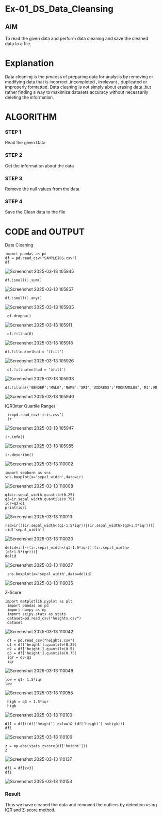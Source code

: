 # Ex-01_DS_Data_Cleansing


## AIM
To read the given data and perform data cleaning and save the cleaned data to a file. 

# Explanation
Data cleaning is the process of preparing data for analysis by removing or modifying data that is incorrect ,incompleted , irrelevant , duplicated or improperly formatted. 
Data cleaning is not simply about erasing data ,but rather finding a way to maximize datasets accuracy without necessarily deleting the information. 

# ALGORITHM
### STEP 1
Read the given Data
### STEP 2
Get the information about the data
### STEP 3
Remove the null values from the data
### STEP 4
Save the Clean data to the file

# CODE and OUTPUT

Data Cleaning
```
import pandas as pd
df = pd.read_csv("SAMPLEIDS.csv")
df
```
![Screenshot 2025-03-13 105845](https://github.com/user-attachments/assets/c33c2825-1a60-47ea-95b2-3f08fbb91ad5)
```
df.isnull().sum()

```
![Screenshot 2025-03-13 105857](https://github.com/user-attachments/assets/7cc4675f-ed41-47a8-a177-0dfcf8325b08)

```
df.isnull().any()
```
![Screenshot 2025-03-13 105905](https://github.com/user-attachments/assets/f4a92d1e-3f64-4b0a-829c-44bd54a28624)

```
 df.dropna()
```
![Screenshot 2025-03-13 105911](https://github.com/user-attachments/assets/9ebd71ad-9b78-4ff1-8f91-4de506af3b15)

```
 df.fillna(0)
```
![Screenshot 2025-03-13 105918](https://github.com/user-attachments/assets/4a336d0f-9473-43e9-8256-55fbe99e5010)

```
df.fillna(method = 'ffill')
```

![Screenshot 2025-03-13 105926](https://github.com/user-attachments/assets/53383dce-42dd-4f1b-baea-0791441f9f86)

```
 df.fillna(method = 'bfill')
```
![Screenshot 2025-03-13 105933](https://github.com/user-attachments/assets/e2dae73f-d5a1-4226-b7cb-c660a14a2926)

```
df.fillna({'GENDER':'MALE','NAME':'SRI','ADDRESS':'POONAMALEE','M1':98,'M2':87,'M3':76,'M4':92,'TOTAL':305,'AVG':89.999999})
```
![Screenshot 2025-03-13 105940](https://github.com/user-attachments/assets/0c3cd08b-3e00-4c45-b7ff-78d9df00593b)



 IQR(Inter Quartile Range)
 

```
 ir=pd.read_csv('iris.csv')
 ir
```
![Screenshot 2025-03-13 105947](https://github.com/user-attachments/assets/8639af01-0f3a-4ee4-b2ca-bf1c5df6e14c)

```
ir.info()
```
![Screenshot 2025-03-13 105955](https://github.com/user-attachments/assets/63727d51-40b4-4364-8f61-a71dc981ed00)

```
ir.describe()
```
![Screenshot 2025-03-13 110002](https://github.com/user-attachments/assets/6e562f5a-5ec3-4954-a5ef-5b512a40311d)

```
import seaborn as sns
sns.boxplot(x='sepal_width',data=ir)
```
![Screenshot 2025-03-13 110008](https://github.com/user-attachments/assets/9e80435a-f72b-4738-952b-2e590f271d9e)

```
q1=ir.sepal_width.quantile(0.25)
q3=ir.sepal_width.quantile(0.75)
iqr=q3-q1
print(iqr)
```
![Screenshot 2025-03-13 110013](https://github.com/user-attachments/assets/d06304c8-6c9e-4171-8ea1-7811f1d5b344)

```
rid=ir[((ir.sepal_width<(q1-1.5*iqr))|(ir.sepal_width>(q3+1.5*iqr)))]
rid['sepal_width']
```
![Screenshot 2025-03-13 110020](https://github.com/user-attachments/assets/dc52b4a7-a2df-4ddb-a6c7-41d1550d20fb)

```
delid=ir[~((ir.sepal_width<(q1-1.5*iqr))|(ir.sepal_width>(q3+1.5*iqr)))]
delid
```
![Screenshot 2025-03-13 110027](https://github.com/user-attachments/assets/c7a17e54-3a8a-4634-8a3c-8a330f9cc9cf)

```
 sns.boxplot(x='sepal_width',data=delid)
```
![Screenshot 2025-03-13 110035](https://github.com/user-attachments/assets/2f3597a2-bda8-49d2-8738-83127eb85f10)


 Z-Score

```
import matplotlib.pyplot as plt
 import pandas as pd
 import numpy as np
 import scipy.stats as stats
 dataset=pd.read_csv("heights.csv")
 dataset
```

![Screenshot 2025-03-13 110042](https://github.com/user-attachments/assets/4fe032a9-ac48-4088-8860-188fac77160b)

```
 df = pd.read_csv("heights.csv")
 q1 = df['height'].quantile(0.25)
 q2 = df['height'].quantile(0.5)
 q3 = df['height'].quantile(0.75)
 iqr = q3-q1
 iqr
```
![Screenshot 2025-03-13 110048](https://github.com/user-attachments/assets/5a3e66a7-6bb3-4b4d-b227-426ed891869d)


```
low = q1- 1.5*iqr
low
```
![Screenshot 2025-03-13 110055](https://github.com/user-attachments/assets/dad21533-622a-4425-84e1-db8ea625d78d)

```
 high = q3 + 1.5*iqr
 high
```
![Screenshot 2025-03-13 110100](https://github.com/user-attachments/assets/800f23c9-468a-4922-af09-360757248d65)
```
df1 = df[((df['height'] >=low)& (df['height'] <=high))]
df1
````
![Screenshot 2025-03-13 110106](https://github.com/user-attachments/assets/02d0ebc2-9e9c-4133-8460-2150f58001d7)

```
z = np.abs(stats.zscore(df['height'])) 
z
```
![Screenshot 2025-03-13 110137](https://github.com/user-attachments/assets/2d180ccd-a03e-4ca5-a226-5e62ccb82694)

```
df1 = df[z<3]
df1
```
![Screenshot 2025-03-13 110153](https://github.com/user-attachments/assets/0ec9c343-04db-4e77-a253-ac208d10337f)


### Result

Thus we have cleaned the data and removed the outliers by detection using IQR and Z-score method.

